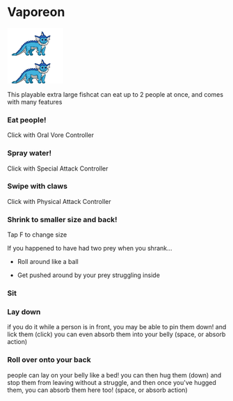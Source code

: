# Vaporeon

![](/vehicles/spov/vaporeon/vaporeon.png)

This playable extra large fishcat can eat up to 2 people at once, and comes with many features

### Eat people!

Click with Oral Vore Controller

### Spray water!

Click with Special Attack Controller

### Swipe with claws

Click with Physical Attack Controller

### Shrink to smaller size and back!

Tap F to change size

If you happened to have had two prey when you shrank...

- Roll around like a ball

- Get pushed around by your prey struggling inside

### Sit

### Lay down

if you do it while a person is in front, you may be able to pin them down! and lick them (click) you can even absorb them into your belly (space, or absorb action)

### Roll over onto your back

people can lay on your belly like a bed! you can then hug them (down) and stop them from leaving without a struggle, and then once you've hugged them, you can absorb them here too! (space, or absorb action)
